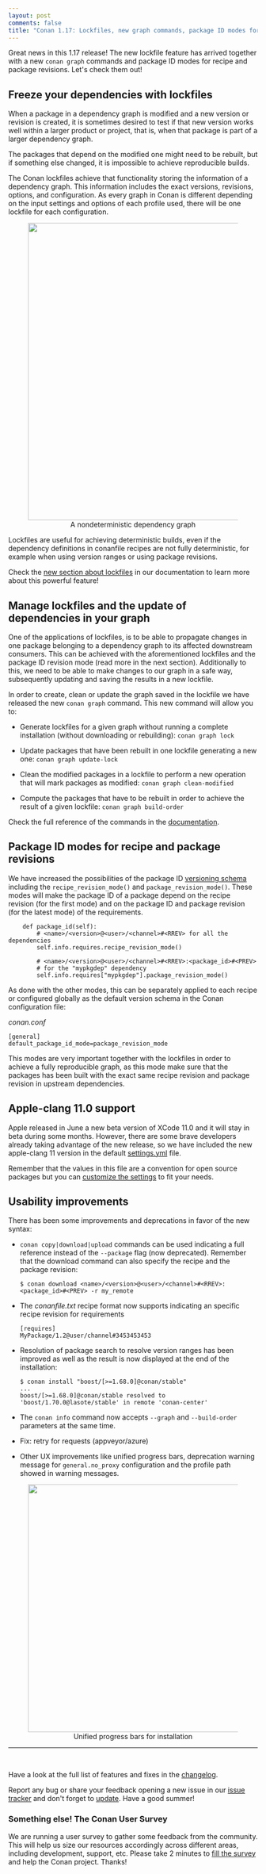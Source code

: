 ```yaml
---
layout: post
comments: false
title: "Conan 1.17: Lockfiles, new graph commands, package ID modes for revisions, apple-clang 11.0 support and usability improvements"
---
```


Great news in this 1.17 release! The new lockfile feature has arrived together with a new ``conan graph`` commands and package ID modes for recipe and package revisions. Let's check them out!

## Freeze your dependencies with lockfiles

When a package in a dependency graph is modified and a new version or revision is created, it is sometimes desired to test if that new
version works well within a larger product or project, that is, when that package is part of a larger dependency graph.

The packages that depend on the modified one might need to be rebuilt, but if something else changed, it is impossible to achieve
reproducible builds.

The Conan lockfiles achieve that functionality storing the information of a dependency graph. This information includes the exact versions, revisions, options, and configuration. As every graph in Conan is different depending on the input settings and options of each profile used, there will be one lockfile for each configuration.

<div align="center">
    <figure>
        <img src="{{ site.url }}/assets/post_images/2019-07-15/conan_lockfiles_graph.png" width="600"/>
        <figcaption>A nondeterministic dependency graph</figcaption>
    </figure>
</div>

Lockfiles are useful for achieving deterministic builds, even if the dependency definitions in conanfile recipes are not fully
deterministic, for example when using version ranges or using package revisions.

Check the [new section about lockfiles](https://docs.conan.io/en/latest/versioning/lockfiles.html) in our documentation to learn more about
this powerful feature!

## Manage lockfiles and the update of dependencies in your graph

One of the applications of lockfiles, is to be able to propagate changes in one package belonging to a dependency graph to its affected downstream consumers. This can be achieved with the aforementioned lockfiles and the package ID revision mode (read more in the next
section). Additionally to this, we need to be able to make changes to our graph in a safe way, subsequently updating and saving the results
in a new lockfile.

In order to create, clean or update the graph saved in the lockfile we have released the new ``conan graph`` command. This new command will allow you to:

- Generate lockfiles for a given graph without running a complete installation (without downloading or rebuilding): ``conan graph lock``

- Update packages that have been rebuilt in one lockfile generating a new one: ``conan graph update-lock``

- Clean the modified packages in a lockfile to perform a new operation that will mark packages as modified: ``conan graph clean-modified``

- Compute the packages that have to be rebuilt in order to achieve the result of a given lockfile: ``conan graph build-order``

Check the full reference of the commands in the [documentation](https://docs.conan.io/en/latest/reference/commands/misc/graph.html).

## Package ID modes for recipe and package revisions

We have increased the possibilities of the package ID
[versioning schema](https://docs.conan.io/en/latest/creating_packages/define_abi_compatibility.html#versioning-schema) including the ``recipe_revision_mode()`` and ``package_revision_mode()``. These modes will make the package ID of a package depend on the
recipe revision (for the first mode) and on the package ID and package revision (for the latest mode) of the requirements.

```
    def package_id(self):
        # <name>/<version>@<user>/<channel>#<RREV> for all the dependencies
        self.info.requires.recipe_revision_mode()

        # <name>/<version>@<user>/<channel>#<RREV>:<package_id>#<PREV>
        # for the "mypkgdep" dependency
        self.info.requires["mypkgdep"].package_revision_mode()
```

As done with the other modes, this can be separately applied to each recipe or configured globally as the default version schema in the
Conan configuration file:

*conan.conf*
```
[general]
default_package_id_mode=package_revision_mode
```

This modes are very important together with the lockfiles in order to achieve a fully reproducible graph, as this mode make sure that the packages has been built with the exact same recipe revision and package revision in upstream dependencies.

## Apple-clang 11.0 support

Apple released in June a new beta version of XCode 11.0 and it will stay in beta during some months. However, there are some brave
developers already taking advantage of the new release, so we have included the new apple-clang 11 version in the default
[settings.yml](https://docs.conan.io/en/latest/reference/config_files/settings.yml.html) file.

Remember that the values in this file are a convention for open source packages but you can
[customize the settings](https://docs.conan.io/en/latest/extending/custom_settings.html) to fit your needs.

## Usability improvements

There has been some improvements and deprecations in favor of the new syntax:

- ``conan copy|download|upload`` commands can be used indicating a full reference instead of the ``--package`` flag (now deprecated).
  Remember that the download command can also specify the recipe and the package revision:

  ```
  $ conan download <name>/<version>@<user>/<channel>#<RREV>:<package_id>#<PREV> -r my_remote
  ```

- The *conanfile.txt* recipe format now supports indicating an specific recipe revision for requirements

  ```
  [requires]
  MyPackage/1.2@user/channel#3453453453
  ```

- Resolution of package search to resolve version ranges has been improved as well as the result is now displayed at the end of the
  installation:

  ```
  $ conan install "boost/[>=1.68.0]@conan/stable"
  ...
  boost/[>=1.68.0]@conan/stable resolved to 'boost/1.70.0@lasote/stable' in remote 'conan-center'
  ```

- The ``conan info`` command now accepts ``--graph`` and ``--build-order`` parameters at the same time.

- Fix: retry for requests (appveyor/azure)

- Other UX improvements like unified progress bars, deprecation warning message for ``general.no_proxy`` configuration and the profile path
  showed in warning messages.

<div align="center">
    <figure>
        <img src="{{ site.url }}/assets/post_images/2019-07-15/conan_progress_bars.gif" width="500"/>
        <figcaption>Unified progress bars for installation</figcaption>
    </figure>
</div>

-----------
<br>

Have a look at the full list of features and fixes in the [changelog](https://docs.conan.io/en/latest/changelog.html).

Report any bug or share your feedback opening a new issue in our [issue tracker](https://github.com/conan-io/conan/issues) and don't forget
to [update](https://conan.io/downloads.html). Have a good summer!

### Something else! The Conan User Survey

We are running a user survey to gather some feedback from the community. This will help us size our resources accordingly across
different areas, including development, support, etc. Please take 2 minutes to
[fill the survey](https://www.surveymonkey.com/r/ConanCommunity) and help the Conan project. Thanks!
